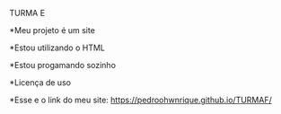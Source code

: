 TURMA E

*Meu projeto é um site

*Estou utilizando o HTML

*Estou progamando sozinho

*Licença de uso

*Esse e o link do meu site: https://pedroohwnrique.github.io/TURMAF/



